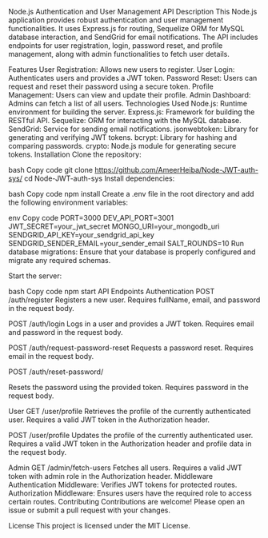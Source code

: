 Node.js Authentication and User Management API
Description
This Node.js application provides robust authentication and user management functionalities. It uses Express.js for routing, Sequelize ORM for MySQL database interaction, and SendGrid for email notifications. The API includes endpoints for user registration, login, password reset, and profile management, along with admin functionalities to fetch user details.

Features
User Registration: Allows new users to register.
User Login: Authenticates users and provides a JWT token.
Password Reset: Users can request and reset their password using a secure token.
Profile Management: Users can view and update their profile.
Admin Dashboard: Admins can fetch a list of all users.
Technologies Used
Node.js: Runtime environment for building the server.
Express.js: Framework for building the RESTful API.
Sequelize: ORM for interacting with the MySQL database.
SendGrid: Service for sending email notifications.
jsonwebtoken: Library for generating and verifying JWT tokens.
bcrypt: Library for hashing and comparing passwords.
crypto: Node.js module for generating secure tokens.
Installation
Clone the repository:

bash
Copy code
git clone https://github.com/AmeerHeiba/Node-JWT-auth-sys/
cd Node-JWT-auth-sys
Install dependencies:

bash
Copy code
npm install
Create a .env file in the root directory and add the following environment variables:

env
Copy code
PORT=3000
DEV_API_PORT=3001
JWT_SECRET=your_jwt_secret
MONGO_URI=your_mongodb_uri
SENDGRID_API_KEY=your_sendgrid_api_key
SENDGRID_SENDER_EMAIL=your_sender_email
SALT_ROUNDS=10
Run database migrations: Ensure that your database is properly configured and migrate any required schemas.

Start the server:

bash
Copy code
npm start
API Endpoints
Authentication
POST /auth/register
Registers a new user. Requires fullName, email, and password in the request body.

POST /auth/login
Logs in a user and provides a JWT token. Requires email and password in the request body.

POST /auth/request-password-reset
Requests a password reset. Requires email in the request body.

POST /auth/reset-password/

Resets the password using the provided token. Requires password in the request body.

User
GET /user/profile
Retrieves the profile of the currently authenticated user. Requires a valid JWT token in the Authorization header.

POST /user/profile
Updates the profile of the currently authenticated user. Requires a valid JWT token in the Authorization header and profile data in the request body.

Admin
GET /admin/fetch-users
Fetches all users. Requires a valid JWT token with admin role in the Authorization header.
Middleware
Authentication Middleware: Verifies JWT tokens for protected routes.
Authorization Middleware: Ensures users have the required role to access certain routes.
Contributing
Contributions are welcome! Please open an issue or submit a pull request with your changes.

License
This project is licensed under the MIT License.